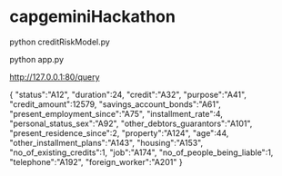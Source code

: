 # capgeminiHackathon

python creditRiskModel.py

python app.py

http://127.0.0.1:80/query

{
	"status":"A12",
	"duration":24,
	"credit":"A32",
	"purpose":"A41",
	"credit_amount":12579,
	"savings_account_bonds":"A61",
	"present_employment_since":"A75",
	"installment_rate":4,
	"personal_status_sex":"A92",
	"other_debtors_guarantors":"A101",
	"present_residence_since":2,
	"property":"A124",
	"age":44,
	"other_installment_plans":"A143",
	"housing":"A153",
	"no_of_existing_credits":1,
	"job":"A174",
	"no_of_people_being_liable":1,
	"telephone":"A192",
	"foreign_worker":"A201"
}
